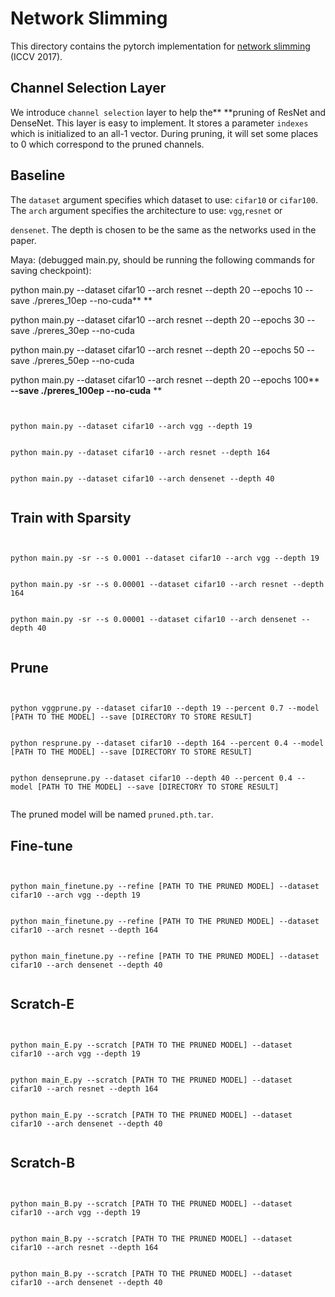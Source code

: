 
# Network Slimming

This directory contains the pytorch implementation for [network slimming](http://openaccess.thecvf.com/content_iccv_2017/html/Liu_Learning_Efficient_Convolutional_ICCV_2017_paper.html) (ICCV 2017).

## Channel Selection Layer

We introduce `channel selection` layer to help the**  **pruning of ResNet and DenseNet. This layer is easy to implement. It stores a parameter `indexes` which is initialized to an all-1 vector. During pruning, it will set some places to 0 which correspond to the pruned channels.

## Baseline

The `dataset` argument specifies which dataset to use: `cifar10` or `cifar100`. The `arch` argument specifies the architecture to use: `vgg`,`resnet` or

`densenet`. The depth is chosen to be the same as the networks used in the paper.

Maya: (debugged main.py, should be running the following commands for saving checkpoint):

python main.py --dataset cifar10 --arch resnet --depth 20 --epochs 10 --save ./preres_10ep --no-cuda** **

python main.py --dataset cifar10 --arch resnet --depth 20 --epochs 30 --save ./preres_30ep --no-cuda

python main.py --dataset cifar10 --arch resnet --depth 20 --epochs 50 --save ./preres_50ep --no-cuda

python main.py --dataset cifar10 --arch resnet --depth 20 --epochs 100**  **--save ./preres_100ep --no-cuda** **

```shell


python main.py --dataset cifar10 --arch vgg --depth 19


python main.py --dataset cifar10 --arch resnet --depth 164


python main.py --dataset cifar10 --arch densenet --depth 40


```

## Train with Sparsity

```shell


python main.py -sr --s 0.0001 --dataset cifar10 --arch vgg --depth 19


python main.py -sr --s 0.00001 --dataset cifar10 --arch resnet --depth 164


python main.py -sr --s 0.00001 --dataset cifar10 --arch densenet --depth 40


```

## Prune

```shell


python vggprune.py --dataset cifar10 --depth 19 --percent 0.7 --model [PATH TO THE MODEL] --save [DIRECTORY TO STORE RESULT]


python resprune.py --dataset cifar10 --depth 164 --percent 0.4 --model [PATH TO THE MODEL] --save [DIRECTORY TO STORE RESULT]


python denseprune.py --dataset cifar10 --depth 40 --percent 0.4 --model [PATH TO THE MODEL] --save [DIRECTORY TO STORE RESULT]


```

The pruned model will be named `pruned.pth.tar`.

## Fine-tune

```shell


python main_finetune.py --refine [PATH TO THE PRUNED MODEL] --dataset cifar10 --arch vgg --depth 19


python main_finetune.py --refine [PATH TO THE PRUNED MODEL] --dataset cifar10 --arch resnet --depth 164


python main_finetune.py --refine [PATH TO THE PRUNED MODEL] --dataset cifar10 --arch densenet --depth 40


```

## Scratch-E

```


python main_E.py --scratch [PATH TO THE PRUNED MODEL] --dataset cifar10 --arch vgg --depth 19


python main_E.py --scratch [PATH TO THE PRUNED MODEL] --dataset cifar10 --arch resnet --depth 164


python main_E.py --scratch [PATH TO THE PRUNED MODEL] --dataset cifar10 --arch densenet --depth 40


```

## Scratch-B

```


python main_B.py --scratch [PATH TO THE PRUNED MODEL] --dataset cifar10 --arch vgg --depth 19


python main_B.py --scratch [PATH TO THE PRUNED MODEL] --dataset cifar10 --arch resnet --depth 164


python main_B.py --scratch [PATH TO THE PRUNED MODEL] --dataset cifar10 --arch densenet --depth 40


```
